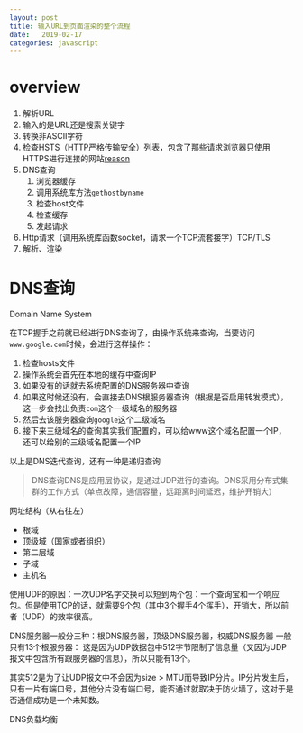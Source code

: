 ```yaml
---
layout: post
title: 输入URL到页面渲染的整个流程
date:   2019-02-17
categories: javascript
---
```


# overview
1. 解析URL
2. 输入的是URL还是搜索关键字
3. 转换非ASCII字符
4. 检查HSTS（HTTP严格传输安全）列表，包含了那些请求浏览器只使用HTTPS进行连接的网站[reason](https://www.jianshu.com/p/caa80c7ad45c)
5. DNS查询
   1. 浏览器缓存
   2. 调用系统库方法`gethostbyname`
   3. 检查host文件
   4. 检查缓存
   5. 发起请求
6. Http请求（调用系统库函数socket，请求一个TCP流套接字）TCP/TLS
7. 解析、渲染

# DNS查询
Domain Name System

在TCP握手之前就已经进行DNS查询了，由操作系统来查询，当要访问`www.google.com`时候，会进行这样操作：
1. 检查hosts文件
2. 操作系统会首先在本地的缓存中查询IP
3. 如果没有的话就去系统配置的DNS服务器中查询
4. 如果这时候还没有，会直接去DNS根服务器查询（根据是否启用转发模式），这一步会找出负责`com`这个一级域名的服务器
5. 然后去该服务器查询`google`这个二级域名
6. 接下来三级域名的查询其实我们配置的，可以给www这个域名配置一个IP，还可以给别的三级域名配置一个IP

以上是DNS迭代查询，还有一种是递归查询

> DNS查询DNS是应用层协议，是通过UDP进行的查询。DNS采用分布式集群的工作方式（单点故障，通信容量，远距离时间延迟，维护开销大）

网址结构（从右往左）
  - 根域
  - 顶级域（国家或者组织）
  - 第二层域
  - 子域
  - 主机名

使用UDP的原因：一次UDP名字交换可以短到两个包：一个查询宝和一个响应包。但是使用TCP的话，就需要9个包（其中3个握手4个挥手），开销大，所以前者（UDP）的效率很高。

DNS服务器一般分三种：根DNS服务器，顶级DNS服务器，权威DNS服务器
一般只有13个根服务器：
这是因为UDP数据包中512字节限制了信息量（又因为UDP报文中包含所有跟服务器的信息），所以只能有13个。

其实512是为了让UDP报文中不会因为size > MTU而导致IP分片。IP分片发生后，只有一片有端口号，其他分片没有端口号，能否通过就取决于防火墙了，这对于是否通信成功是一个未知数。

DNS负载均衡
